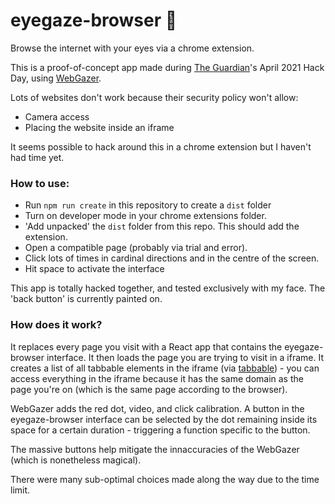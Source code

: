 # eyegaze-browser :eyes:
Browse the internet with your eyes via a chrome extension.

This is a proof-of-concept app made during [The Guardian](https://github.com/guardian)'s April 2021 Hack Day, using [WebGazer](https://webgazer.cs.brown.edu/).

Lots of websites don't work because their security policy won't allow:
- Camera access
- Placing the website inside an iframe

It seems possible to hack around this in a chrome extension but I haven't had time yet.

### How to use:
- Run `npm run create` in this repository to create a `dist` folder
- Turn on developer mode in your chrome extensions folder.
- 'Add unpacked' the `dist` folder from this repo. This should add the extension.
- Open a compatible page (probably via trial and error).
- Click lots of times in cardinal directions and in the centre of the screen.
- Hit space to activate the interface

This app is totally hacked together, and tested exclusively with my face. The 'back button' is currently painted on.

### How does it work?
It replaces every page you visit with a React app that contains the eyegaze-browser interface. It then loads the page you are trying to visit in a iframe. It creates a list of all tabbable elements in the iframe (via [tabbable](https://github.com/focus-trap/tabbable)) - you can access everything in the iframe because it has the same domain as the page you're on (which is the same page according to the browser).

WebGazer adds the red dot, video, and click calibration. A button in the eyegaze-browser interface can be selected by the dot remaining inside its space for a certain duration - triggering a function specific to the button.

The massive buttons help mitigate the innaccuracies of the WebGazer (which is nonetheless magical).

There were many sub-optimal choices made along the way due to the time limit.
